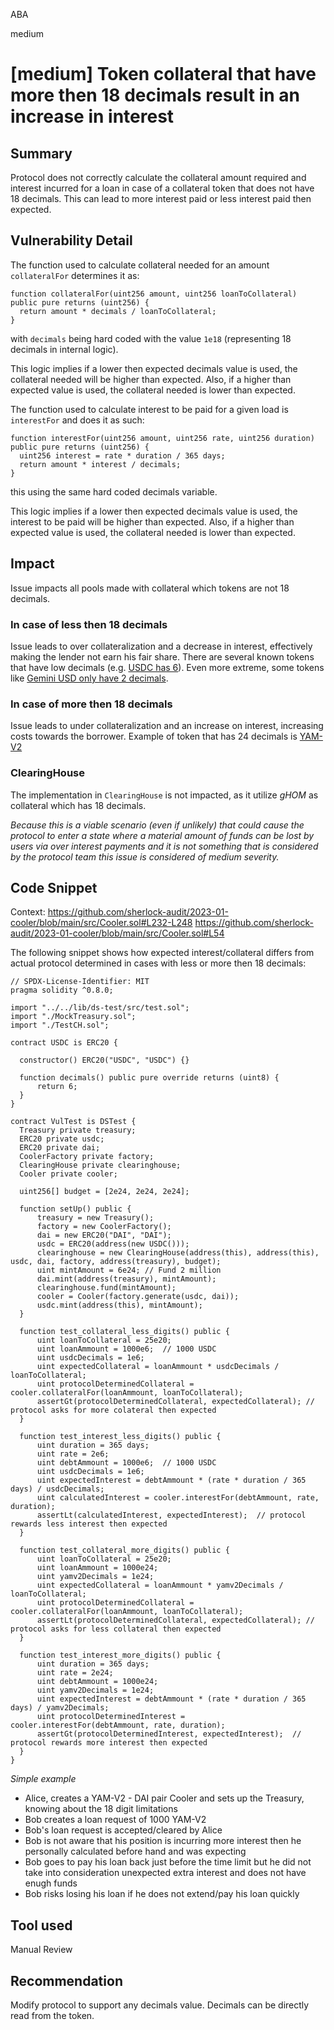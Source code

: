ABA

medium

# [medium] Token collateral that have more then 18 decimals result in an increase in interest

## Summary


Protocol does not correctly calculate the collateral amount required and interest incurred for a loan in case of a collateral token that does not have 18 decimals. This can lead to more interest paid or less interest paid then expected.


## Vulnerability Detail


The function used to calculate collateral needed for an amount `collateralFor` determines it as:


```Solidity
function collateralFor(uint256 amount, uint256 loanToCollateral) public pure returns (uint256) {
  return amount * decimals / loanToCollateral;
}
```


with `decimals` being hard coded with the value `1e18` (representing 18 decimals in internal logic).


This logic implies if a lower then expected decimals value is used, the collateral needed will be higher than expected.
Also, if a higher than expected value is used, the collateral needed is lower than expected.


The function used to calculate interest to be paid for a given load is `interestFor` and does it as such:


```Solidity
function interestFor(uint256 amount, uint256 rate, uint256 duration) public pure returns (uint256) {
  uint256 interest = rate * duration / 365 days;
  return amount * interest / decimals;
}
```


this using the same hard coded decimals variable.


This logic implies if a lower then expected decimals value is used, the interest to be paid will be higher than expected.
Also, if a higher than expected value is used, the collateral needed is lower than expected.


## Impact


Issue impacts all pools made with collateral which tokens are not 18 decimals.


### In case of less then 18 decimals


Issue leads to over collateralization and a decrease in interest, effectively making the lender not earn his fair share.
There are several known tokens that have low decimals (e.g. [USDC has 6](https://etherscan.io/token/0xa0b86991c6218b36c1d19d4a2e9eb0ce3606eb48)). Even more extreme, some tokens like [Gemini USD only have 2 decimals](https://etherscan.io/token/0x056Fd409E1d7A124BD7017459dFEa2F387b6d5Cd).


### In case of more then 18 decimals


Issue leads to under collateralization and an increase on interest, increasing costs towards the borrower.
Example of token that has 24 decimals is [YAM-V2](https://etherscan.io/address/0xaba8cac6866b83ae4eec97dd07ed254282f6ad8a#readContract)


### ClearingHouse


The implementation in `ClearingHouse` is not impacted, as it utilize _gHOM_ as collateral which has 18 decimals.


_Because this is a viable scenario (even if unlikely) that could cause the protocol to enter a state where a material amount of funds can be lost by users via over interest payments and it is not something that is considered by the protocol team this issue is considered of medium severity._


## Code Snippet
Context:
https://github.com/sherlock-audit/2023-01-cooler/blob/main/src/Cooler.sol#L232-L248
https://github.com/sherlock-audit/2023-01-cooler/blob/main/src/Cooler.sol#L54


The following snippet shows how expected interest/collateral differs from actual protocol determined in cases with less or more then 18 decimals:


```Solidity
// SPDX-License-Identifier: MIT
pragma solidity ^0.8.0;

import "../../lib/ds-test/src/test.sol";
import "./MockTreasury.sol";
import "./TestCH.sol";

contract USDC is ERC20 {

  constructor() ERC20("USDC", "USDC") {}

  function decimals() public pure override returns (uint8) {
      return 6;
  }
}

contract VulTest is DSTest {
  Treasury private treasury;
  ERC20 private usdc;
  ERC20 private dai;
  CoolerFactory private factory;
  ClearingHouse private clearinghouse;
  Cooler private cooler;

  uint256[] budget = [2e24, 2e24, 2e24];

  function setUp() public {
      treasury = new Treasury();
      factory = new CoolerFactory();
      dai = new ERC20("DAI", "DAI");
      usdc = ERC20(address(new USDC()));
      clearinghouse = new ClearingHouse(address(this), address(this), usdc, dai, factory, address(treasury), budget);
      uint mintAmount = 6e24; // Fund 2 million
      dai.mint(address(treasury), mintAmount);
      clearinghouse.fund(mintAmount);
      cooler = Cooler(factory.generate(usdc, dai));
      usdc.mint(address(this), mintAmount);
  }

  function test_collateral_less_digits() public {
      uint loanToCollateral = 25e20;
      uint loanAmmount = 1000e6;  // 1000 USDC
      uint usdcDecimals = 1e6;
      uint expectedCollateral = loanAmmount * usdcDecimals / loanToCollateral;
      uint protocolDeterminedCollateral = cooler.collateralFor(loanAmmount, loanToCollateral);
      assertGt(protocolDeterminedCollateral, expectedCollateral); // protocol asks for more colateral then expected
  }

  function test_interest_less_digits() public {
      uint duration = 365 days;
      uint rate = 2e6;
      uint debtAmmount = 1000e6;  // 1000 USDC
      uint usdcDecimals = 1e6;
      uint expectedInterest = debtAmmount * (rate * duration / 365 days) / usdcDecimals;
      uint calculatedInterest = cooler.interestFor(debtAmmount, rate, duration);
      assertLt(calculatedInterest, expectedInterest);  // protocol rewards less interest then expected
  }

  function test_collateral_more_digits() public {
      uint loanToCollateral = 25e20;
      uint loanAmmount = 1000e24;
      uint yamv2Decimals = 1e24;
      uint expectedCollateral = loanAmmount * yamv2Decimals / loanToCollateral;
      uint protocolDeterminedCollateral = cooler.collateralFor(loanAmmount, loanToCollateral);
      assertLt(protocolDeterminedCollateral, expectedCollateral); // protocol asks for less collateral then expected
  }

  function test_interest_more_digits() public {
      uint duration = 365 days;
      uint rate = 2e24;
      uint debtAmmount = 1000e24;
      uint yamv2Decimals = 1e24;
      uint expectedInterest = debtAmmount * (rate * duration / 365 days) / yamv2Decimals;
      uint protocolDeterminedInterest = cooler.interestFor(debtAmmount, rate, duration);
      assertGt(protocolDeterminedInterest, expectedInterest);  // protocol rewards more interest then expected
  }
}
```

_Simple example_

- Alice, creates a YAM-V2 - DAI pair Cooler and sets up the Treasury, knowing about the 18 digit limitations
- Bob creates a loan request of 1000 YAM-V2
- Bob's loan request is accepted/cleared by Alice
- Bob is not aware that his position is incurring more interest then he personally calculated before hand and was expecting
- Bob goes to pay his loan back just before the time limit but he did not take into consideration unexpected extra interest and does not have enugh funds
- Bob risks losing his loan if he does not extend/pay his loan quickly


## Tool used

Manual Review

## Recommendation

Modify protocol to support any decimals value. Decimals can be directly read from the token.
